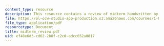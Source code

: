 ```yaml
---
content_type: resource
description: This resource contains a review of midterm handwritten by the Instructor.
file: https://ol-ocw-studio-app-production.s3.amazonaws.com/courses/1-85-water-and-wastewater-treatment-engineering-spring-2006/ef48e6d3cd622b8fc2c0adcc652a0817_midterm_review.pdf
file_type: application/pdf
resourcetype: Document
title: midterm_review.pdf
uid: ef48e6d3-cd62-2b8f-c2c0-adcc652a0817
---
```

